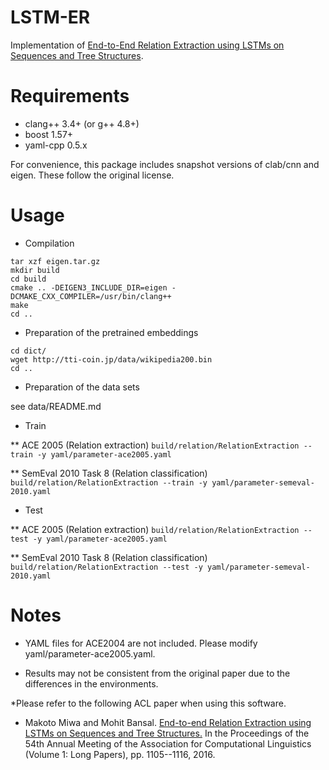 # LSTM-ER

Implementation of [End-to-End Relation Extraction using LSTMs on Sequences and Tree Structures](http:www.aclweb.org/anthology/P/P16/P16-1105.pdf).

# Requirements

* clang++ 3.4+ (or g++ 4.8+)
* boost 1.57+
* yaml-cpp 0.5.x

For convenience, this package includes snapshot versions of clab/cnn and eigen. These follow the original license.

# Usage

* Compilation

```tar xzf cnn.tar.gz
tar xzf eigen.tar.gz
mkdir build
cd build
cmake .. -DEIGEN3_INCLUDE_DIR=eigen -DCMAKE_CXX_COMPILER=/usr/bin/clang++
make
cd ..
```

* Preparation of the pretrained embeddings

```
cd dict/
wget http://tti-coin.jp/data/wikipedia200.bin
cd ..
```

* Preparation of the data sets

see data/README.md

* Train

** ACE 2005 (Relation extraction) 
`build/relation/RelationExtraction --train -y yaml/parameter-ace2005.yaml`

** SemEval 2010 Task 8 (Relation classification) 
`build/relation/RelationExtraction --train -y yaml/parameter-semeval-2010.yaml`

* Test

** ACE 2005 (Relation extraction) 
`build/relation/RelationExtraction --test -y yaml/parameter-ace2005.yaml`

** SemEval 2010 Task 8 (Relation classification) 
`build/relation/RelationExtraction --test -y yaml/parameter-semeval-2010.yaml`

# Notes

* YAML files for ACE2004 are not included. Please modify yaml/parameter-ace2005.yaml.

* Results may not be consistent from the original paper due to the differences in the environments.

*Please refer to the following ACL paper when using this software.

* Makoto Miwa and Mohit Bansal. [End-to-end Relation Extraction using LSTMs on Sequences and Tree Structures.](http:www.aclweb.org/anthology/P/P16/P16-1105.pdf) In the Proceedings of the 54th Annual Meeting of the Association for Computational Linguistics (Volume 1: Long Papers), pp. 1105--1116, 2016.
